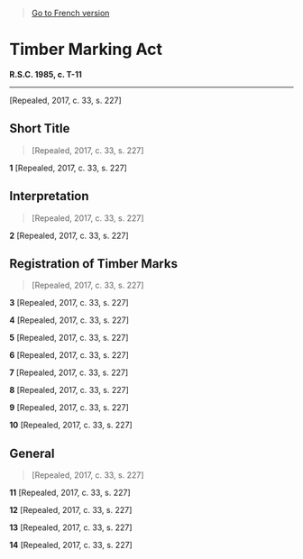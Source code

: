> [Go to French version](/fr/Lois/Lois%20révisées%20du%20Canada/T/T-11.md)

# Timber Marking Act

**R.S.C. 1985, c. T-11**


----------


[Repealed, 2017, c. 33, s. 227]



## Short Title
> [Repealed, 2017, c. 33, s. 227]



**1** [Repealed, 2017, c. 33, s. 227]




## Interpretation
> [Repealed, 2017, c. 33, s. 227]



**2** [Repealed, 2017, c. 33, s. 227]




## Registration of Timber Marks
> [Repealed, 2017, c. 33, s. 227]



**3** [Repealed, 2017, c. 33, s. 227]



**4** [Repealed, 2017, c. 33, s. 227]



**5** [Repealed, 2017, c. 33, s. 227]



**6** [Repealed, 2017, c. 33, s. 227]



**7** [Repealed, 2017, c. 33, s. 227]



**8** [Repealed, 2017, c. 33, s. 227]



**9** [Repealed, 2017, c. 33, s. 227]



**10** [Repealed, 2017, c. 33, s. 227]




## General
> [Repealed, 2017, c. 33, s. 227]



**11** [Repealed, 2017, c. 33, s. 227]



**12** [Repealed, 2017, c. 33, s. 227]



**13** [Repealed, 2017, c. 33, s. 227]



**14** [Repealed, 2017, c. 33, s. 227]


